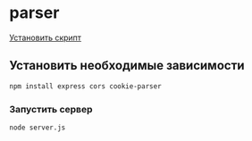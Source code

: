 # parser

[Установить скрипт](https://raw.githubusercontent.com/leerov/parser/refs/heads/main/script.js)
## Установить необходимые зависимости
```bash
npm install express cors cookie-parser
```
### Запустить сервер
```bash
node server.js
```
